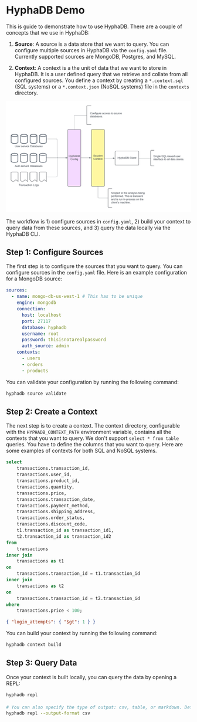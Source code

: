 # HyphaDB Demo

This is guide to demonstrate how to use HyphaDB. There are a couple of concepts that we use in HyphaDB:

1. **Source**: A source is a data store that we want to query. You can configure multiple sources in HyphaDB via the `config.yaml` file. Currently supported sources are MongoDB, Postgres, and MySQL.

2. **Context**: A context is a the unit of data that we want to store in HyphaDB. It is a user defined query that we retrieve and collate from all configured sources. You define a context by creating a `*.context.sql` (SQL systems) or a `*.context.json` (NoSQL systems) file in the `contexts` directory.

![Overview](overview.png)

The workflow is 1) configure sources in `config.yaml`, 2) build your context to query data from these sources, and 3) query the data locally via the HyphaDB CLI.

## Step 1: Configure Sources

The first step is to configure the sources that you want to query. You can configure sources in the `config.yaml` file. Here is an example configuration for a MongoDB source:

```yaml
sources:
  - name: mongo-db-us-west-1 # This has to be unique
    engine: mongodb
    connection:
      host: localhost
      port: 27117
      database: hyphadb
      username: root
      password: thisisnotarealpassword
      auth_source: admin
    contexts: 
      - users
      - orders
      - products
```

You can validate your configuration by running the following command:

```bash
hyphadb source validate
```

## Step 2: Create a Context

The next step is to create a context. The context directory, configurable with the `HYPHADB_CONTEXT_PATH` environment variable, contains all the contexts that you want to query. We don't support `select * from table` queries. You have to define the columns that you want to query. Here are some examples of contexts for both SQL and NoSQL systems.

```sql
select 
    transactions.transaction_id,
    transactions.user_id,
    transactions.product_id,
    transactions.quantity,
    transactions.price,
    transactions.transaction_date,
    transactions.payment_method,
    transactions.shipping_address,
    transactions.order_status,
    transactions.discount_code,
    t1.transaction_id as transaction_id1,
    t2.transaction_id as transaction_id2
from
    transactions
inner join
    transactions as t1
on 
    transactions.transaction_id = t1.transaction_id
inner join
    transactions as t2
on
    transactions.transaction_id = t2.transaction_id
where
    transactions.price < 100;
```

```json
{ "login_attempts": { "$gt": 1 } }
```

You can build your context by running the following command:

```bash
hyphadb context build
```

## Step 3: Query Data

Once your context is built locally, you can query the data by opening a REPL:

```bash
hyphadb repl

# You can also specify the type of output: csv, table, or markdown. Defaults to table.
hyphadb repl --output-format csv
```
